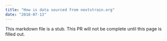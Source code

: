 ```yaml
---
title: "How is data sourced from nextstrain.org"
date: "2018-07-13"
---
```


This markdown file is a stub. This PR will not be complete until this page is filled out.
